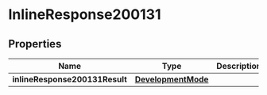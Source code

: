 # InlineResponse200131

## Properties
Name | Type | Description | Notes
------------ | ------------- | ------------- | -------------
**inlineResponse200131Result** | [**DevelopmentMode**](DevelopmentMode.md) |  |  [optional]
